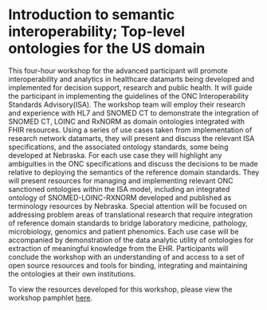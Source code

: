 # Introduction to semantic interoperability; Top-level ontologies for the US domain

This four-hour workshop for the advanced participant will promote interoperability and analytics in healthcare datamarts being developed and implemented for decision support, research and public health. It will guide the participant in implementing the guidelines of the ONC Interoperability Standards Advisory(ISA). The workshop team will employ their research and experience with HL7 and SNOMED CT to demonstrate the integration of SNOMED CT, LOINC and RxNORM as domain ontologies integrated with FHIR resources. Using a series of use cases taken from implementation of research network datamarts, they will present and discuss the relevant ISA specifications, and the associated ontology standards, some being developed at Nebraska. For each use case they will highlight any ambiguities in the ONC specifications and discuss the decisions to be made relative to deploying the semantics of the reference domain standards. They will present resources for managing and implementing relevant ONC sanctioned ontologies within the ISA model, including an integrated ontology of SNOMED-LOINC-RXNORM developed and published as terminology resources by Nebraska. Special attention will be focused on addressing problem areas of translational research that require integration of reference domain standards to bridge laboratory medicine, pathology, microbiology, genomics and patient phenomics. Each use case will be accompanied by demonstration of the data analytic utility of ontologies for extraction of meaningful knowledge from the EHR. Participants will conclude the workshop with an understanding of and access to a set of open source resources and tools for binding, integrating and maintaining the ontologies at their own institutions.

To view the resources developed for this workshop, please view the workshop pamphlet [here](https://unmc-crane.github.io/AMIA_Workshop_May_2022/).